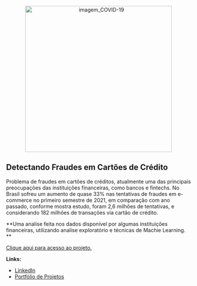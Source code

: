 <p align="center">
  <img src="https://image.freepik.com/fotos-gratis/o-hacker-faz-compras-online-hackeando-em-um-azul_391052-1852.jpg" alt="imagem_COVID-19"height=400px >
</p>

## Detectando Fraudes em Cartões de Crédito

Problema de fraudes em cartões de créditos, atualmente uma das principais preocupações das instituições financeiras, como bancos e fintechs. No Brasil sofreu um aumento de quase 33% nas tentativas de fraudes em e-commerce no primeiro semestre de 2021, em comparação com ano passado, conforme mostra estudo, foram 2,6 milhões de tentativas, e considerando 182 milhões de transações via cartão de crédito.

**Uma analise feita nos dados disponível por algumas instituições financeiras, utilizando analise exploratório e técnicas de Machie Learning. **

[Clique aqui para acesso ao projeto.](https://github.com/villani31/Analise_COVID-19/blob/main/Projeto_COVID-19.ipynb)
  
**Links:**
* [LinkedIn](https://www.linkedin.com/in/thiagovillani)
* [Portfólio de Projetos](https://github.com/villani31/Data_Science)


